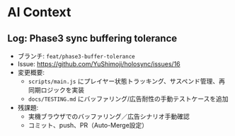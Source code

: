 # AI Context

## Log: Phase3 sync buffering tolerance

- ブランチ: `feat/phase3-buffer-tolerance`
- Issue: https://github.com/YuShimoji/holosync/issues/16
- 変更概要:
  - `scripts/main.js` にプレイヤー状態トラッキング、サスペンド管理、再同期ロジックを実装
  - `docs/TESTING.md` にバッファリング/広告耐性の手動テストケースを追加
- 残課題:
  - 実機ブラウザでのバッファリング／広告シナリオ手動確認
  - コミット、push、PR（Auto-Merge設定）

